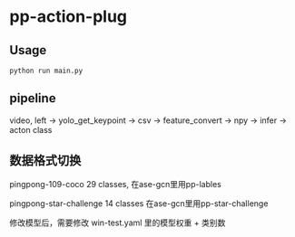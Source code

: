 # pp-action-plug

## Usage
`python run main.py`


## pipeline
video, left -> yolo_get_keypoint -> csv -> feature_convert -> npy -> infer -> acton class

## 数据格式切换
pingpong-109-coco 29 classes, 在ase-gcn里用pp-lables

pingpong-star-challenge 14 classes 在ase-gcn里用pp-star-challenge

修改模型后，需要修改 win-test.yaml 里的模型权重 + 类别数